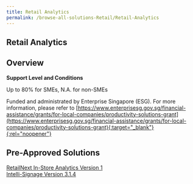 ```yaml
---
title: Retail Analytics
permalink: /browse-all-solutions-Retail/Retail-Analytics
---
```


## Retail Analytics
## Overview

**Support Level and Conditions**

Up to 80% for SMEs, N.A. for non-SMEs

Funded and administrated by Enterprise Singapore (ESG). For more information, please refer to [https://www.enterprisesg.gov.sg/financial-assistance/grants/for-local-companies/productivity-solutions-grant](https://www.enterprisesg.gov.sg/financial-assistance/grants/for-local-companies/productivity-solutions-grant){:target="_blank"}{:rel="noopener"}

## Pre-Approved Solutions

<a href='/productivity-solutions-grant/solutionrepo/solution1673' target='_blank'>RetailNext In-Store Analytics Version 1</a><br>
<a href='/productivity-solutions-grant/solutionrepo/solution1720' target='_blank'>Intelli-Signage Version 3.1.4</a><br>
